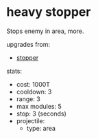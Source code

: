 # heavy stopper

Stops enemy in area, more.

upgrades from:
- [stopper](stopper.md)

stats:
- cost: 1000T
- cooldown: 3
- range: 3
- max modules: 5
- stop: 3 (seconds)
- projectile:
	- type: area
